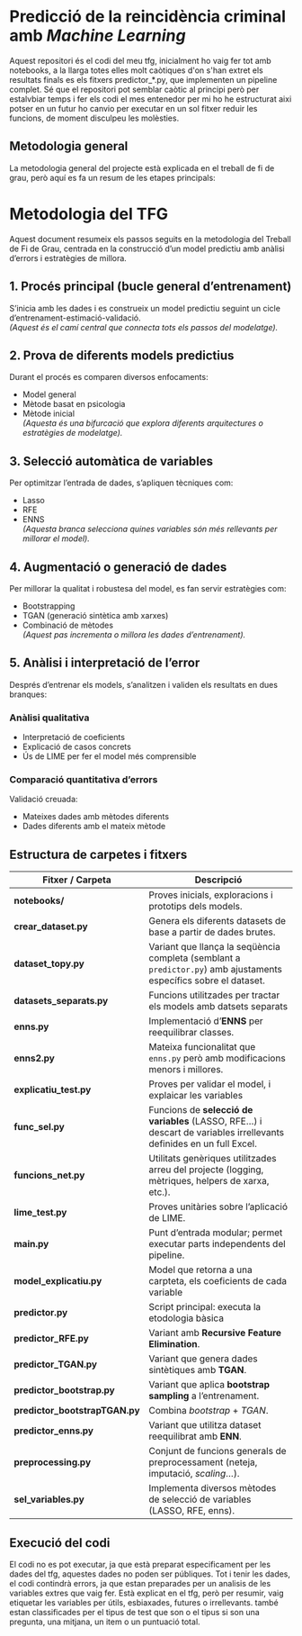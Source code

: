 # Predicció de la reincidència criminal amb *Machine Learning*

Aquest repositori és el codi del meu tfg, inicialment ho vaig fer tot amb notebooks, a la llarga totes elles molt caòtiques d'on s'han extret els resultats finals es els fitxers predictor_*.py, que implementen un pipeline complet.
Sé que el repositori pot semblar caòtic al principi però per estalvbiar temps i fer els codi el mes entenedor per mi ho he estructurat aixi potser en un futur ho canvio per executar en un sol fitxer reduir les funcions, de moment disculpeu les molèsties.

## Metodologia general

La metodologia general del projecte està explicada en el treball de fi de grau, però aquí es fa un resum de les etapes principals:
# Metodologia del TFG

Aquest document resumeix els passos seguits en la metodologia del Treball de Fi de Grau, centrada en la construcció d’un model predictiu amb anàlisi d’errors i estratègies de millora.

## 1. Procés principal (bucle general d’entrenament)
S’inicia amb les dades i es construeix un model predictiu seguint un cicle d’entrenament-estimació-validació.  
_(Aquest és el camí central que connecta tots els passos del modelatge)._

## 2. Prova de diferents models predictius
Durant el procés es comparen diversos enfocaments:
- Model general
- Mètode basat en psicologia
- Mètode inicial  
_(Aquesta és una bifurcació que explora diferents arquitectures o estratègies de modelatge)._

## 3. Selecció automàtica de variables
Per optimitzar l’entrada de dades, s’apliquen tècniques com:
- Lasso
- RFE
- ENNS  
_(Aquesta branca selecciona quines variables són més rellevants per millorar el model)._

## 4. Augmentació o generació de dades
Per millorar la qualitat i robustesa del model, es fan servir estratègies com:
- Bootstrapping
- TGAN (generació sintètica amb xarxes)
- Combinació de mètodes  
_(Aquest pas incrementa o millora les dades d’entrenament)._

## 5. Anàlisi i interpretació de l’error
Després d’entrenar els models, s’analitzen i validen els resultats en dues branques:

### Anàlisi qualitativa
- Interpretació de coeficients
- Explicació de casos concrets
- Ús de LIME per fer el model més comprensible

### Comparació quantitativa d’errors
Validació creuada:
- Mateixes dades amb mètodes diferents
- Dades diferents amb el mateix mètode

## Estructura de carpetes i fitxers

| Fitxer / Carpeta                | Descripció                                                                                                          |
| ------------------------------- | ------------------------------------------------------------------------------------------------------------------- |
| **notebooks/**                  | Proves inicials, exploracions i prototips dels models.                                                              |
| **crear\_dataset.py**           | Genera els diferents datasets de base a partir de dades brutes.                                                                 |
| **dataset\_topy.py**            | Variant que llança la seqüència completa (semblant a `predictor.py`) amb ajustaments específics sobre el dataset.   |
| **datasets\_separats.py**       | Funcions utilitzades per tractar els models amb datsets separats                                    |
| **enns.py**                     | Implementació d’**ENNS** per reequilibrar classes.                                       |
| **enns2.py**                    | Mateixa funcionalitat que `enns.py` però amb modificacions menors i millores.                                       |
| **explicatiu\_test.py**         | Proves per validar el model, i explaicar les variables                                              |
| **func\_sel.py**                | Funcions de **selecció de variables** (LASSO, RFE…) i descart de variables irrellevants definides en un full Excel. |
| **funcions\_net.py**            | Utilitats genèriques utilitzades arreu del projecte (logging, mètriques, helpers de xarxa, etc.).                   |
| **lime\_test.py**               | Proves unitàries sobre l’aplicació de LIME.                                                                         |
| **main.py**                     | Punt d’entrada modular; permet executar parts independents del pipeline.                                            |
| **model\_explicatiu.py**        | Model que retorna a una carpteta, els coeficients de cada variable                  |
| **predictor.py**                | Script principal: executa la etodologia bàsica        |
| **predictor\_RFE.py**           | Variant amb **Recursive Feature Elimination**.                                                                      |
| **predictor\_TGAN.py**          | Variant que genera dades sintètiques amb **TGAN**.                                                            |
| **predictor\_bootstrap.py**     | Variant que aplica **bootstrap sampling** a l’entrenament.                                                          |
| **predictor\_bootstrapTGAN.py** | Combina *bootstrap* + *TGAN*.                                                                                       |
| **predictor\_enns.py**          | Variant que utilitza dataset reequilibrat amb **ENN**.                                                              |
| **preprocessing.py**            | Conjunt de funcions generals de preprocessament (neteja, imputació, *scaling*…).                                    |
| **sel\_variables.py**           | Implementa diversos mètodes de selecció de variables (LASSO, RFE, enns).                       |

## Execució del codi
El codi no es pot executar, ja que està preparat especificament per les dades del tfg, aquestes dades no poden ser públiques. 
Tot i tenir les dades, el codi contindrà errors, ja que estan preparades per un analisis de les variables extres que vaig fer.
Està explicat en el tfg, però per resumir, vaig etiquetar les variables per útils, esbiaxades, futures o irrellevants.
també estan classificades per el tipus de test que son o el tipus si son una pregunta, una mitjana, un item o un puntuació total.

